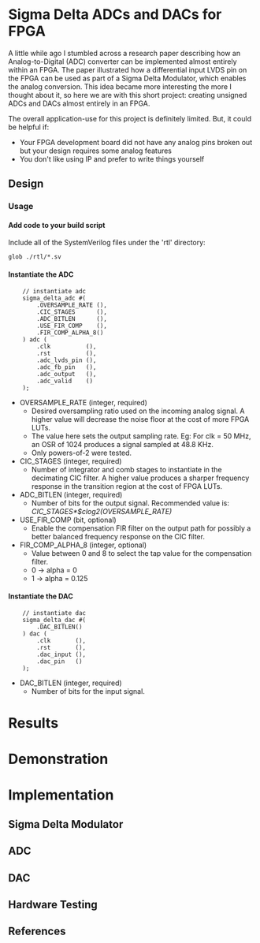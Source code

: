 # Sigma Delta ADCs and DACs for FPGA
A little while ago I stumbled across a research paper describing how an Analog-to-Digital (ADC) 
converter can be implemented almost entirely within an FPGA. The paper illustrated how a 
differential input LVDS pin on the FPGA can be used as part of a Sigma Delta Modulator, which 
enables the analog conversion. This idea became more interesting the more I thought about it, 
so here we are with this short project: creating unsigned ADCs and DACs almost entirely in an FPGA. 

The overall application-use for this project is definitely limited. But, it could be helpful if:
- Your FPGA development board did not have any analog pins broken out but your design requires some
  analog features
- You don't like using IP and prefer to write things yourself

## Design
### Usage
#### Add code to your build script
Include all of the SystemVerilog files under the 'rtl' directory:
```
glob ./rtl/*.sv
```
#### Instantiate the ADC
```
    // instantiate adc
    sigma_delta_adc #(
        .OVERSAMPLE_RATE (),
        .CIC_STAGES      (),
        .ADC_BITLEN      (),
        .USE_FIR_COMP    (),
        .FIR_COMP_ALPHA_8()
    ) adc (
        .clk          (),
        .rst          (),
        .adc_lvds_pin (),
        .adc_fb_pin   (),
        .adc_output   (),
        .adc_valid    ()
    );
```
- OVERSAMPLE\_RATE (integer, required)
    - Desired oversampling ratio used on the incoming analog signal. A higher value
      will decrease the noise floor at the cost of more FPGA LUTs.
    - The value here sets the output sampling rate. Eg: For clk = 50 MHz, an OSR of 1024
      produces a signal sampled at 48.8 KHz.
    - Only powers-of-2 were tested.
- CIC\_STAGES (integer, required)
    - Number of integrator and comb stages to instantiate in the decimating CIC filter. A higher
      value produces a sharper frequency response in the transition region at the cost of FPGA
      LUTs.
- ADC\_BITLEN (integer, required)
    - Number of bits for the output signal. Recommended value is: *CIC_STAGES\*$clog2(OVERSAMPLE_RATE)*
- USE\_FIR\_COMP (bit, optional)
    - Enable the compensation FIR filter on the output path for possibly a better balanced
      frequency response on the CIC filter.
- FIR\_COMP\_ALPHA\_8 (integer, optional)
    - Value between 0 and 8 to select the tap value for the compensation filter. 
    - 0 -> alpha = 0
    - 1 -> alpha = 0.125

#### Instantiate the DAC
```
    // instantiate dac
    sigma_delta_dac #(
        .DAC_BITLEN()
    ) dac (
        .clk       (),
        .rst       (),
        .dac_input (),
        .dac_pin   ()
    );
```
- DAC\_BITLEN (integer, required)
    - Number of bits for the input signal.

# Results

# Demonstration

# Implementation

## Sigma Delta Modulator
## ADC
## DAC
## Hardware Testing
## References

